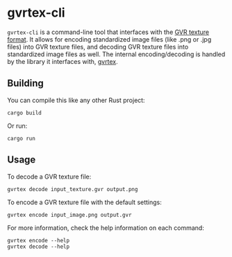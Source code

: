 # gvrtex-cli

`gvrtex-cli` is a command-line tool that interfaces with the [GVR texture format](https://code.google.com/archive/p/puyotools/wikis/GVRTexture.wiki). It allows for encoding standardized image files (like .png or .jpg files) into GVR texture files, and decoding GVR texture files into standardized image files as well. The internal encoding/decoding is handled by the library it interfaces with, [gvrtex](https://github.com/Exortile/gvrtex).

## Building

You can compile this like any other Rust project:
```
cargo build
```

Or run:
```
cargo run
```

## Usage

To decode a GVR texture file:
```
gvrtex decode input_texture.gvr output.png
```

To encode a GVR texture file with the default settings:
```
gvrtex encode input_image.png output.gvr
```

For more information, check the help information on each command:
```
gvrtex encode --help
gvrtex decode --help
```
